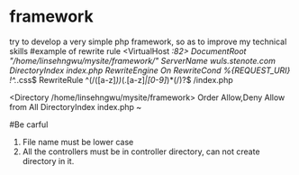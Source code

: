 framework
=========

try to develop a very simple php framework, so as to improve my technical skills
#example of rewrite rule
<VirtualHost *:82>
    DocumentRoot "/home/linsehngwu/mysite/framework/"
    ServerName wuls.stenote.com
    DirectoryIndex index.php
    RewriteEngine On
    RewriteCond %{REQUEST_URI} !^.*\.css$
    RewriteRule ^(\/([a-z]*))*(\.[a-z]*|[0-9]*)*(\/)?$ /index.php
</VirtualHost>

<Directory /home/linsehngwu/mysite/framework>
    Order Allow,Deny
    Allow from All
    DirectoryIndex index.php
</Directory>
    ~                        


#Be carful
1. File name must be lower case
2. All the controllers must be in controller directory, can not create directory in it.
